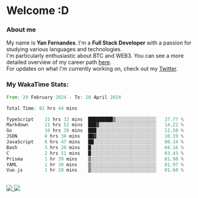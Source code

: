 # Welcome :D

### About me

My name is **Yan Fernandes**. I'm a **Full Stack Developer** with a passion for studying various languages and technologies. 
</br>
I'm particularly enthusiastic about BTC and WEB3. You can see a more detailed overview of my career path [here](https://yan-pi.vercel.app/).
</br>
For updates on what I'm currently working on, check out my [Twitter](https://twitter.com/yamigake).

### My WakaTime Stats:
<!--START_SECTION:waka-->

```rust
From: 29 February 2024 - To: 20 April 2024

Total Time: 82 hrs 44 mins

TypeScript    31 hrs 32 mins  █████████▒░░░░░░░░░░░░░░░   37.77 %
Markdown      11 hrs 52 mins  ███▓░░░░░░░░░░░░░░░░░░░░░   14.22 %
Go            10 hrs 30 mins  ███░░░░░░░░░░░░░░░░░░░░░░   12.58 %
JSON          8 hrs 30 mins   ██▓░░░░░░░░░░░░░░░░░░░░░░   10.19 %
JavaScript    6 hrs 47 mins   ██░░░░░░░░░░░░░░░░░░░░░░░   08.14 %
Bash          3 hrs 28 mins   █░░░░░░░░░░░░░░░░░░░░░░░░   04.16 %
C             2 hrs 51 mins   █░░░░░░░░░░░░░░░░░░░░░░░░   03.43 %
Prisma        1 hr 39 mins    ▒░░░░░░░░░░░░░░░░░░░░░░░░   01.98 %
YAML          1 hr 38 mins    ▒░░░░░░░░░░░░░░░░░░░░░░░░   01.97 %
Vue.js        1 hr 20 mins    ▒░░░░░░░░░░░░░░░░░░░░░░░░   01.60 %
```

<!--END_SECTION:waka-->

<div style="display: inline_block"><br>
  <a style="border-radius:10px;" href="https://www.linkedin.com/in/yan-fernandes-55a81a201/" target="_blank"><img src="https://img.shields.io/badge/LinkedIn-0077B5?style=for-the-badge&logo=linkedin&logoColor=white" target="_blank"</a> 
  <a style="border-radius:10px;" href = "mailto:yanfernandes404@gmail.com"><img src="https://img.shields.io/badge/-Gmail-%23333?style=for-the-badge&logo=gmail&logoColor=white" target="_blank"></a>
</div>

